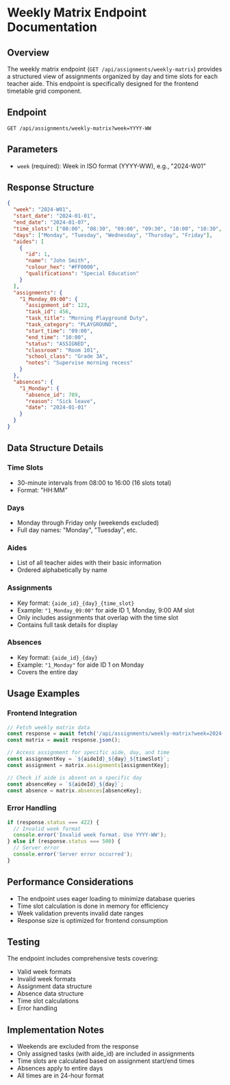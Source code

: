 # Weekly Matrix Endpoint Documentation

## Overview

The weekly matrix endpoint (`GET /api/assignments/weekly-matrix`) provides a structured view of assignments organized by day and time slots for each teacher aide. This endpoint is specifically designed for the frontend timetable grid component.

## Endpoint

```
GET /api/assignments/weekly-matrix?week=YYYY-WW
```

## Parameters

- `week` (required): Week in ISO format (YYYY-WW), e.g., "2024-W01"

## Response Structure

```json
{
  "week": "2024-W01",
  "start_date": "2024-01-01",
  "end_date": "2024-01-07",
  "time_slots": ["08:00", "08:30", "09:00", "09:30", "10:00", "10:30", "11:00", "11:30", "12:00", "12:30", "13:00", "13:30", "14:00", "14:30", "15:00", "15:30"],
  "days": ["Monday", "Tuesday", "Wednesday", "Thursday", "Friday"],
  "aides": [
    {
      "id": 1,
      "name": "John Smith",
      "colour_hex": "#FF0000",
      "qualifications": "Special Education"
    }
  ],
  "assignments": {
    "1_Monday_09:00": {
      "assignment_id": 123,
      "task_id": 456,
      "task_title": "Morning Playground Duty",
      "task_category": "PLAYGROUND",
      "start_time": "09:00",
      "end_time": "10:00",
      "status": "ASSIGNED",
      "classroom": "Room 101",
      "school_class": "Grade 3A",
      "notes": "Supervise morning recess"
    }
  },
  "absences": {
    "1_Monday": {
      "absence_id": 789,
      "reason": "Sick leave",
      "date": "2024-01-01"
    }
  }
}
```

## Data Structure Details

### Time Slots
- 30-minute intervals from 08:00 to 16:00 (16 slots total)
- Format: "HH:MM"

### Days
- Monday through Friday only (weekends excluded)
- Full day names: "Monday", "Tuesday", etc.

### Aides
- List of all teacher aides with their basic information
- Ordered alphabetically by name

### Assignments
- Key format: `{aide_id}_{day}_{time_slot}`
- Example: `"1_Monday_09:00"` for aide ID 1, Monday, 9:00 AM slot
- Only includes assignments that overlap with the time slot
- Contains full task details for display

### Absences
- Key format: `{aide_id}_{day}`
- Example: `"1_Monday"` for aide ID 1 on Monday
- Covers the entire day

## Usage Examples

### Frontend Integration

```javascript
// Fetch weekly matrix data
const response = await fetch('/api/assignments/weekly-matrix?week=2024-W01');
const matrix = await response.json();

// Access assignment for specific aide, day, and time
const assignmentKey = `${aideId}_${day}_${timeSlot}`;
const assignment = matrix.assignments[assignmentKey];

// Check if aide is absent on a specific day
const absenceKey = `${aideId}_${day}`;
const absence = matrix.absences[absenceKey];
```

### Error Handling

```javascript
if (response.status === 422) {
  // Invalid week format
  console.error('Invalid week format. Use YYYY-WW');
} else if (response.status === 500) {
  // Server error
  console.error('Server error occurred');
}
```

## Performance Considerations

- The endpoint uses eager loading to minimize database queries
- Time slot calculation is done in memory for efficiency
- Week validation prevents invalid date ranges
- Response size is optimized for frontend consumption

## Testing

The endpoint includes comprehensive tests covering:
- Valid week formats
- Invalid week formats
- Assignment data structure
- Absence data structure
- Time slot calculations
- Error handling

## Implementation Notes

- Weekends are excluded from the response
- Only assigned tasks (with aide_id) are included in assignments
- Time slots are calculated based on assignment start/end times
- Absences apply to entire days
- All times are in 24-hour format
